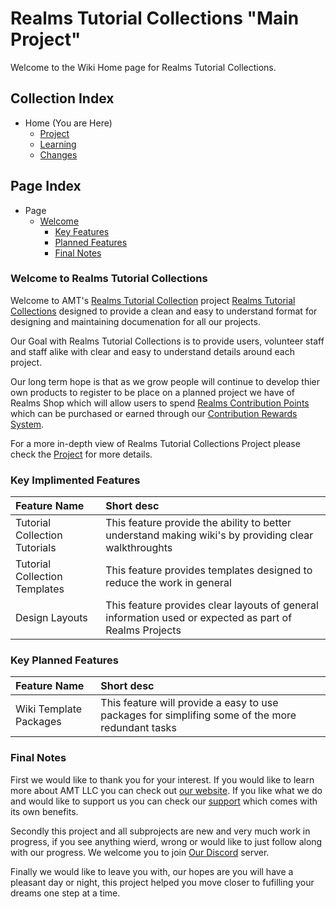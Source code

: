 [Webpage AMTHome]:https://ancientmajiktech.square.site/
[Webpage AMTSupport]:https://ancientmajiktech.square.site/support-systems

[Discord Invite]:https://discord.gg/8P2kvwm

[Page Project Home]:link
[Page Learn Home]:link
[Page Changes Home]:link

[Page DesignLayout TutCollect]:link 
[Page DesignLayout RCP]:link
[Page DesignLayout ContributeRewards]:link

[Sec Welcome]:https://github.com/Ancient-Majik-Tech/Learn.Tutorial.Collections/blob/main/README.md#welcome-to-realms-tutorial-collections
[Sec Features]:https://github.com/Ancient-Majik-Tech/Learn.Tutorial.Collections/blob/main/README.md#key-implimented-features
[Sec PlannedFeatures]:link
[Sec FinalNotes]:https://github.com/Ancient-Majik-Tech/Learn.Tutorial.Collections/blob/main/README.md#final-notes

# Realms Tutorial Collections "Main Project"

Welcome to the Wiki Home page for Realms Tutorial Collections.

## Collection Index

- Home (You are Here)
	- [Project][Page Project Home]
	- [Learning][Page Learn Home]
	- [Changes][Page Changes Home]

## Page Index

- Page
	- [Welcome][Sec Welcome]
		- [Key Features][Sec Features]
		- [Planned Features][Sec PlannedFeatures]
		- [Final Notes][Sec FinalNotes]

### Welcome to Realms Tutorial Collections

Welcome to AMT's [Realms Tutorial Collection][Page DesignLayout TutCollect] project [Realms Tutorial Collections][Page Project Home] designed to provide a clean and easy to understand format for designing and maintaining documenation for all our projects.

Our Goal with Realms Tutorial Collections is to provide users, volunteer staff and staff alike with clear and easy to understand details around each project.

Our long term hope is that as we grow people will continue to develop thier own products to register to be place on a planned project we have of Realms Shop which will allow users to spend [Realms Contribution Points][Page DesignLayout RCP] which can be purchased or earned through our [Contribution Rewards System][Page DesignLayout ContributeRewards].

For a more in-depth view of Realms Tutorial Collections Project please check the [Project][Page Project Home] for more details.


### Key Implimented Features

|Feature Name|Short desc|
|:---|:---|
|Tutorial Collection Tutorials|This feature provide the ability to better understand making wiki's by providing clear walkthroughts|
|Tutorial Collection Templates|This feature provides templates designed to reduce the work in general|
|Design Layouts|This feature provides clear layouts of general information used or expected as part of Realms Projects|

### Key Planned Features

|Feature Name|Short desc|
|:---|:---|
|Wiki Template Packages|This feature will provide a easy to use packages for simplifing some of the more redundant tasks|


### Final Notes

First we would like to thank you for your interest. If you would like to learn more about AMT LLC you can check out [our website][Webpage AMTHome]. If you like what we do and would like to support us you can check our [support][Webpage AMTSupport] which comes with its own benefits.

Secondly this project and all subprojects are new and very much work in progress, if you see anything wierd, wrong or would like to just follow along with our progress. We welcome you to join [Our Discord][Discord Invite] server.

Finally we would like to leave you with, our hopes are you will have a pleasant day or night, this project helped you move closer to fufilling your dreams one step at a time.